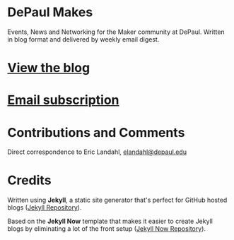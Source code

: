 
# DePaul Makes

Events, News and Networking for the Maker community at DePaul.  Written in blog format and delivered by weekly email digest.

# [View the blog](https://elandahl.github.io/)

# [Email subscription](https://groups.google.com/forum/#!forum/depaul-makes)
         
# Contributions and Comments

Direct correspondence to Eric Landahl, [elandahl@depaul.edu](mailto:elandahl@depaul.edu)

# Credits

Written using **Jekyll**, a static site generator that's perfect for GitHub hosted blogs ([Jekyll Repository](https://github.com/jekyll/jekyll)).  

Based on the **Jekyll Now** template that makes it easier to create Jekyll blogs by eliminating a lot of the front setup ([Jekyll Now Repository](https://github.com/barryclark/jekyll-now)). 
